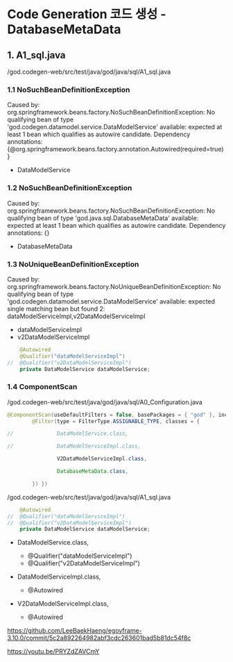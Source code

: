 # Code Generation 코드 생성 - DatabaseMetaData

## 1. A1_sql.java

/god.codegen-web/src/test/java/god/java/sql/A1_sql.java

### 1.1 NoSuchBeanDefinitionException
Caused by: org.springframework.beans.factory.NoSuchBeanDefinitionException: No qualifying bean of type 'god.codegen.datamodel.service.DataModelService' available: expected at least 1 bean which qualifies as autowire candidate. Dependency annotations: {@org.springframework.beans.factory.annotation.Autowired(required=true)}

- DataModelService

### 1.2 NoSuchBeanDefinitionException
Caused by: org.springframework.beans.factory.NoSuchBeanDefinitionException: No qualifying bean of type 'god.java.sql.DatabaseMetaData' available: expected at least 1 bean which qualifies as autowire candidate. Dependency annotations: {}

- DatabaseMetaData

### 1.3 NoUniqueBeanDefinitionException

Caused by: org.springframework.beans.factory.NoUniqueBeanDefinitionException: No qualifying bean of type 'god.codegen.datamodel.service.DataModelService' available: expected single matching bean but found 2: dataModelServiceImpl,v2DataModelServiceImpl

- dataModelServiceImpl
- v2DataModelServiceImpl

```java
	@Autowired
	@Qualifier("dataModelServiceImpl")
//	@Qualifier("v2DataModelServiceImpl")
	private DataModelService dataModelService;
```

### 1.4 ComponentScan

/god.codegen-web/src/test/java/god/java/sql/A0_Configuration.java

```java
@ComponentScan(useDefaultFilters = false, basePackages = { "god" }, includeFilters = {
		@Filter(type = FilterType.ASSIGNABLE_TYPE, classes = {

//				DataModelService.class,

//				DataModelServiceImpl.class,

				V2DataModelServiceImpl.class,

				DatabaseMetaData.class,

		}) })
```

/god.codegen-web/src/test/java/god/java/sql/A1_sql.java

```java
	@Autowired
//	@Qualifier("dataModelServiceImpl")
//	@Qualifier("v2DataModelServiceImpl")
	private DataModelService dataModelService;
```

- DataModelService.class,
    - @Qualifier("dataModelServiceImpl")
    - @Qualifier("v2DataModelServiceImpl")

- DataModelServiceImpl.class,
    - @Autowired

- V2DataModelServiceImpl.class,
    - @Autowired

<https://github.com/LeeBaekHaeng/egovframe-3.10.0/commit/5c2a892264982abf3cdc263601bad5b81dc54f8c>

<https://youtu.be/PRYZdZAVCmY>
